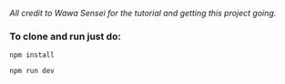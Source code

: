 
*All credit to Wawa Sensei for the tutorial and getting this project going.*

### To clone and run just do: 

`npm install`

`npm run dev`
